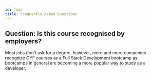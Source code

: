 ```yaml
---
id: faqs
title: Frequently Asked Questions
---
```


## Question: Is this course recognised by employers?

Most jobs don't ask for a degree, however, more and more companies recognize CYF courses as a Full Stack Development bootcamp as bootcamps in general are becoming a more popular way to study as a developer.
